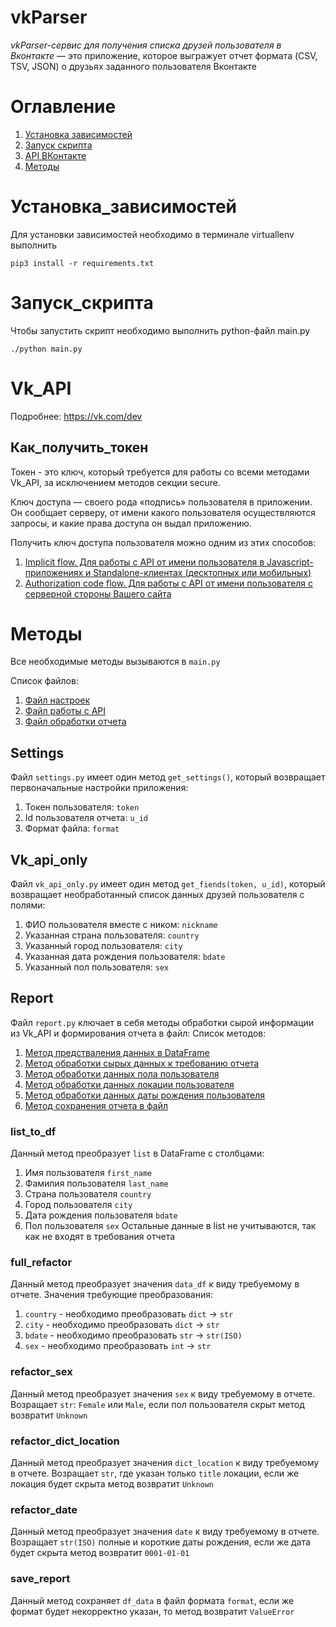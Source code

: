 # vkParser
_vkParser-сервис для получения списка друзей пользователя в Вконтакте_ — это приложение, которое выгражует отчет формата (CSV, TSV, JSON) о друзьях заданного пользователя Вконтакте
# Оглавление

1. [Установка зависимостей](#Установка_зависимостей)
2. [Запуск скрипта](#Запуск_скрипта)
3. [API ВКонтакте](#Vk_API)
4. [Методы](#Методы)


# Установка_зависимостей

Для установки зависимостей необходимо в терминале virtuallenv выполнить
	
```
pip3 install -r requirements.txt
```

# Запуск_скрипта

Чтобы запустить скрипт необходимо выполнить python-файл main.py

```
./python main.py
```	

# Vk_API

Подробнее: https://vk.com/dev

## Как_получить_токен

Токен - это ключ, который требуется для работы со всеми методами Vk_API, за исключением методов секции secure.

Ключ доступа — своего рода «подпись» пользователя в приложении. Он сообщает серверу, от имени какого пользователя осуществляются запросы, и какие права доступа он выдал приложению.

Получить ключ доступа пользователя можно одним из этих способов:

1. [Implicit flow. Для работы с API от имени пользователя в Javascript-приложениях и Standalone-клиентах (десктопных или мобильных)](https://vk.com/dev/implicit_flow_user)
2. [Authorization code flow. Для работы с API от имени пользователя с серверной стороны Вашего сайта](https://vk.com/dev/authcode_flow_user)

# Методы

Все необходимые методы вызываются в `main.py`

Список файлов:

1. [Файл настроек](##Settings)
2. [Файл работы с API](##Vk_api_only)
3. [Файл обработки отчета](##Report)

## Settings

Файл `settings.py` имеет один метод `get_settings()`, который возвращает первоначальные настройки приложения:

1. Токен пользователя: `token`
2. Id пользователя отчета: `u_id`
3. Формат файла: `format`


## Vk_api_only

Файл `vk_api_only.py` имеет один метод `get_fiends(token, u_id)`, который возвращает необработанный список данных друзей пользователя с полями:

1. ФИО пользователя вместе с ником: `nickname`
2. Указанная страна пользователя: `country`
3. Указанный город пользователя: `city`
4. Указанная дата рождения пользователя: `bdate`
5. Указанный пол пользователя: `sex`

## Report

Файл `report.py` ключает в себя методы обработки сырой информации из Vk_API и формирования отчета в файл:
Список методов:

1. [Метод предстваления данных в DataFrame](###list_to_df)
2. [Метод обработки сырых данных к требованию отчета](###full_refactor)
3. [Метод обработки данных пола пользователя](###refactor_sex)
4. [Метод обработки данных локации пользователя](###refactor_dict_location)
5. [Метод обработки данных даты рождения пользователя](###refactor_date)
6. [Метод сохранения отчета в файл](###save_report)

### list_to_df

Данный метод преобразует `list` в DataFrame с столбцами:

1. Имя пользователя `first_name`
2. Фамилия пользователя `last_name`
3. Страна пользователя `country`
4. Город пользователя `city`
5. Дата рождения пользователя `bdate`
6. Пол пользователя `sex`
Остальные данные в list не учитываются, так как не входят в требования отчета 

### full_refactor

Данный метод преобразует значения `data_df` к виду требуемому в отчете. Значения требующие преобразования:

1. `country` - необходимо преобразовать `dict` -> `str`
2. `city` - необходимо преобразовать `dict` -> `str`
3. `bdate` - необходимо преобразовать `str` -> `str(ISO)`
4. `sex` - необходимо преобразовать `int` -> `str`

### refactor_sex

Данный метод преобразует значения `sex` к виду требуемому в отчете.
Возращает `str`: `Female` или `Male`, если пол пользователя скрыт метод возвратит `Unknown`

### refactor_dict_location

Данный метод преобразует значения `dict_location` к виду требуемому в отчете.
Возращает `str`, где указан только `title` локации, если же локация будет скрыта метод возвратит `Unknown`

### refactor_date

Данный метод преобразует значения `date` к виду требуемому в отчете.
Возращает `str(ISO)` полные и короткие даты рождения, если же дата будет скрыта метод возвратит `0001-01-01`

### save_report

Данный метод сохраняет `df_data` в файл формата `format`, если же формат будет некорректно указан, то метод возвратит `ValueError`
